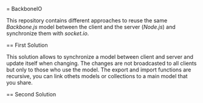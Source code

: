 = BackboneIO

This repository contains different approaches to reuse the same _Backbone.js_ model between the client and the server (_Node.js_) and synchronize them with _socket.io_.

== First Solution

This solution allows to synchronize a model between client and server and update itself when changing.
The changes are not broadcasted to all clients but only to those who use the model.
The export and import functions are recursive, you can link othets models or collections to a main model that you share.

== Second Solution


